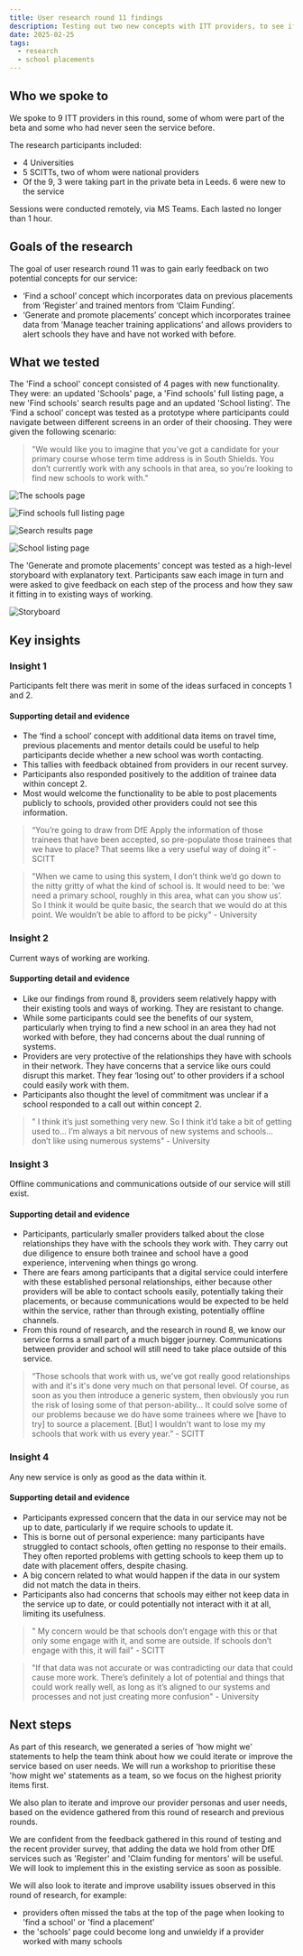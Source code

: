 ```yaml
---
title: User research round 11 findings
description: Testing out two new concepts with ITT providers, to see if they are worth pursuing
date: 2025-02-25
tags:
  - research
  - school placements
---
```


## Who we spoke to

We spoke to 9 ITT providers in this round, some of whom were part of the beta and some who had never seen the service before.

The research participants included:

- 4 Universities
- 5 SCITTs, two of whom were national providers
- Of the 9, 3 were taking part in the private beta in Leeds. 6 were new to the service

Sessions were conducted remotely, via MS Teams. Each lasted no longer than 1 hour.

## Goals of the research

The goal of user research round 11 was to gain early feedback on two potential concepts for our service:

- ‘Find a school’ concept which incorporates data on previous placements from ‘Register’ and trained mentors from ‘Claim Funding’.
- ‘Generate and promote placements’ concept which incorporates trainee data from ‘Manage teacher training applications’ and allows providers to alert schools they have and have not worked with before.

## What we tested

The 'Find a school' concept consisted of 4 pages with new functionality. They were: an updated 'Schools' page, a 'Find schools' full listing page, a new 'Find schools' search results page and an updated 'School listing'. The ‘Find a school’ concept was tested as a prototype where participants could navigate between different screens in an order of their choosing. They were given the following scenario:

>"We would like you to imagine that you’ve got a candidate for your primary course whose term time address is in South Shields. You don’t currently work with any schools in that area, so you’re looking to find new schools to work with."

![The schools page](schools-page.png "The schools page")

![Find schools full listing page](schools-listing.png "Find schools full listing page")

![Search results page](schools-listing-searched.png "Search results page")

![School listing page](school-individual.png "School listing page")

The 'Generate and promote placements' concept was tested as a high-level storyboard with explanatory text. Participants saw each image in turn and were asked to give feedback on each step of the process and how they saw it fitting in to existing ways of working.

![Storyboard](storyboard.png "Storyboard")

## Key insights

### Insight 1

Participants felt there was merit in some of the ideas surfaced in concepts 1 and 2.

#### Supporting detail and evidence

- The ‘find a school’ concept with additional data items on travel time, previous placements and mentor details could be useful to help participants decide whether a new school was worth contacting.
- This tallies with feedback obtained from providers in our recent survey.
- Participants also responded positively to the addition of trainee data within concept 2.
- Most would welcome the functionality to be able to post placements publicly to schools, provided other providers could not see this information.

> “You’re going to draw from DfE Apply the information of those trainees that have been accepted, so pre-populate those trainees that we have to place? That seems like a very useful way of doing it” - SCITT

> "When we came to using this system, I don’t think we’d go down to the nitty gritty of what the kind of school is. It would need to be: ‘we need a primary school, roughly in this area, what can you show us’. So I think it would be quite basic, the search that we would do at this point. We wouldn’t be able to afford to be picky" - University

### Insight 2

Current ways of working are working.

#### Supporting detail and evidence

- Like our findings from round 8, providers seem relatively happy with their existing tools and ways of working. They are resistant to change.
- While some participants could see the benefits of our system, particularly when trying to find a new school in an area they had not worked with before, they had concerns about the dual running of systems.
- Providers are very protective of the relationships they have with schools in their network. They have concerns that a service like ours could disrupt this market. They fear ‘losing out’ to other providers if a school could easily work with them.
- Participants also thought the level of commitment was unclear if a school responded to a call out within concept 2.

>" I think it’s just something very new. So I think it’d take a bit of getting used to… I’m always a bit nervous of new systems and schools… don’t like using numerous systems" - University

### Insight 3

Offline communications and communications outside of our service will still exist.

#### Supporting detail and evidence

- Participants, particularly smaller providers talked about the close relationships they have with the schools they work with. They carry out due diligence to ensure both trainee and school have a good experience, intervening when things go wrong.
- There are fears among participants that a digital service could interfere with these established personal relationships, either because other providers will be able to contact schools easily, potentially taking their placements, or because communications would be expected to be held within the service, rather than through existing, potentially offline channels.
- From this round of research, and the research in round 8, we know our service forms a small part of a much bigger journey. Communications between provider and school will still need to take place outside of this service.

> “Those schools that work with us, we've got really good relationships with and it's it's done very much on that personal level. Of course, as soon as you then introduce a generic system, then obviously you run the risk of losing some of that person-ability… It could solve some of our problems because we do have some trainees where we [have to try] to source a placement. [But] I wouldn't want to lose my my schools that work with us every year.” - SCITT

### Insight 4

Any new service is only as good as the data within it.

#### Supporting detail and evidence

- Participants expressed concern that the data in our service may not be up to date, particularly if we require schools to update it.
- This is borne out of personal experience: many participants have struggled to contact schools, often getting no response to their emails. They often reported problems with getting schools to keep them up to date with placement offers, despite chasing.
- A big concern related to what would happen if the data in our system did not match the data in theirs.
- Participants also had concerns that schools may either not keep data in the service up to date, or could potentially not interact with it at all, limiting its usefulness.

>" My concern would be that schools don’t engage with this or that only some engage with it, and some are outside. If schools don’t engage with this, it will fail" - SCITT

>"If that data was not accurate or was contradicting our data that could cause more work. There’s definitely a lot of potential and things that could work really well, as long as it’s aligned to our systems and processes and not just creating more confusion" - University

## Next steps

As part of this research, we generated a series of 'how might we' statements to help the team think about how we could iterate or improve the service based on user needs. We will run a workshop to prioritise these 'how might we' statements as a team, so we focus on the highest priority items first.

We also plan to iterate and improve our provider personas and user needs, based on the evidence gathered from this round of research and previous rounds.

We are confident from the feedback gathered in this round of testing and the recent provider survey, that adding the data we hold from other DfE services such as 'Register' and 'Claim funding for mentors' will be useful. We will look to implement this in the existing service as soon as possible.

We will also look to iterate and improve usability issues observed in this round of research, for example:

- providers often missed the tabs at the top of the page when looking to 'find a school' or 'find a placement'
- the 'schools' page could become long and unwieldy if a provider worked with many schools
